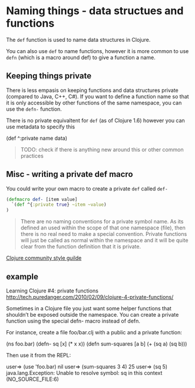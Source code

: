 # Naming things - data structues and functions 

The `def` function is used to name data structures in Clojure.

You can also use `def` to name functions, however it is more common to use `defn` (which is a macro around def) to give a function a name.


## Keeping things private 

  There is less empasis on keeping functions and data structures private (compared to Java, C++, C#).  If you want to define a function name so that it is only accessible by other functions of the same namespace, you can use the `defn-` function.
  
  There is no private equivaltent for `def` (as of Clojure 1.6) however you can use metadata to specify this

(def ^:private name data)

> TODO: check if there is anything new around this or other common practices


## Misc - writing a private def macro

  You could write your own macro to create a private `def` called `def-`

```clojure
(defmacro def- [item value]
  `(def ^{:private true} ~item ~value)
)
```

> There are no naming conventions for a private symbol name.  As its defined an used within the scope of that one namespace (file), then there is no real need to make a special convention.  Private functions will just be called as normal within the namespace and it will be quite clear from the function definition that it is private.

[Clojure community style guilde](https://github.com/bbatsov/clojure-style-guide)


## example



Learning Clojure #4: private functions
http://tech.puredanger.com/2010/02/09/clojure-4-private-functions/


Sometimes in a Clojure file you just want some helper functions that shouldn’t be exposed outside the namespace. You can create a private function using the special defn- macro instead of defn.

For instance, create a file foo/bar.clj with a public and a private function:

(ns foo.bar)
(defn- sq [x] (* x x))
(defn sum-squares [a b] (+ (sq a) (sq b)))

Then use it from the REPL:

user=> (use 'foo.bar)
nil
user=> (sum-squares 3 4)
25
user=> (sq 5)
java.lang.Exception: Unable to resolve symbol: sq in this context (NO_SOURCE_FILE:6)
